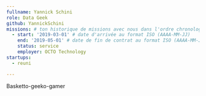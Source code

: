 ```yaml
---
fullname: Yannick Schini
role: Data Geek
github: YannickSchini
missions: # ton historique de missions avec nous dans l'ordre chronologique. Remplis déjà la première pour commencer !
  - start: '2019-03-01' # date d'arrivée au format ISO (AAAA-MM-JJ)
    end: '2019-05-01' # date de fin de contrat au format ISO (AAAA-MM-JJ)
    status: service
    employer: OCTO Technology
startups:
  - reuni

---
```

Basketto-geeko-gamer
